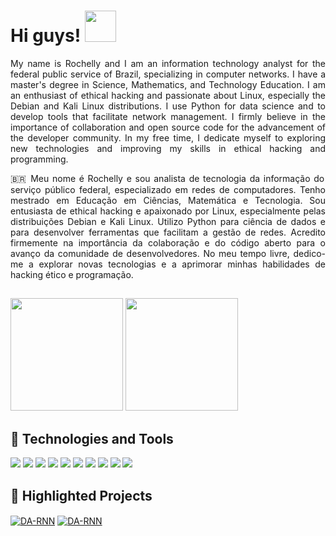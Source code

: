 # Hi guys!              <img  src="https://media.tenor.com/NeJfHqkmdMIAAAAi/tux-linux-penguin.gif" width="50px" height="50px" />

<div align="justify">
  
My name is Rochelly and I am an information technology analyst for the federal public service of Brazil, specializing in computer networks. I have a master's degree in Science, Mathematics, and Technology Education. I am an enthusiast of ethical hacking and passionate about Linux, especially the Debian and Kali Linux distributions. I use Python for data science and to develop tools that facilitate network management. I firmly believe in the importance of collaboration and open source code for the advancement of the developer community. In my free time, I dedicate myself to exploring new technologies and improving my skills in ethical hacking and programming.
  
🇧🇷 Meu nome é Rochelly e sou analista de tecnologia da informação do serviço público federal, especializado em redes de computadores. Tenho mestrado em Educação em Ciências, Matemática e Tecnologia. Sou entusiasta de ethical hacking e apaixonado por Linux, especialmente pelas distribuições Debian e Kali Linux. Utilizo Python para ciência de dados e para desenvolver ferramentas que facilitam a gestão de redes. Acredito firmemente na importância da colaboração e do código aberto para o avanço da comunidade de desenvolvedores. No meu tempo livre, dedico-me a explorar novas tecnologias e a aprimorar minhas habilidades de hacking ético e programação.
  
 ##  
 </div>
  <div align="justify">
  <img height="180em" src="https://github-readme-stats.vercel.app/api?username=Rochelly&show_icons=true&title_color=fff&icon_color=79ff97&text_color=9f9f9f&bg_color=151515&count_private=true"/>
  <img height="180em" src="https://github-readme-stats.vercel.app/api/top-langs/?username=Rochelly&layout=compact&langs_count=15&theme=dark"/>
</div>

    



## 🔧 Technologies and Tools

![](https://img.shields.io/badge/OS-Debian-informational?style=for-the-badge&logo=debian&logoColor=white&color=2bbc8a)
![](https://img.shields.io/badge/OS-Linux-informational?style=for-the-badge&logo=linux&logoColor=white&color=2bbc8a)
![](https://img.shields.io/badge/OS-Kali_Linux-557C94?style=for-the-badge&logo=kali-linux&logoColor=white&color=2bbc8a)
![](https://img.shields.io/badge/IDE-Emacs-%237F5AB6.svg?style=for-the-badge&logo=gnu-emacs&logoColor=white&color=2bbc8a)
![](https://img.shields.io/badge/IDE-VSCode-1f425f.svg?style=for-the-badge&logo=visual%20studio&logoColor=white&color=2bbc8a)
![](https://img.shields.io/badge/Code-Jupyter-informational?style=for-the-badge&logo=Jupyter&logoColor=white&color=2bbc8a)
![](https://img.shields.io/badge/Code-Python-informational?style=for-the-badge&logo=python&logoColor=white&color=2bbc8a)
![](https://img.shields.io/badge/Code-JavaScript-informational?style=for-the-badge&logo=javascript&logoColor=white&color=2bbc8a)
![](https://img.shields.io/badge/Shell-Bash-informational?style=for-the-badge&logo=gnu-bash&logoColor=white&color=2bbc8a)
![](https://img.shields.io/badge/Code-Node.js-43853D?style=for-the-badge&logo=node.js&logoColor=white&color=2bbc8a)



 ## 📐 Highlighted Projects     
 <div align="justify">
<a href="https://github.com/Zhenye-Na/DA-RNN">  <img align="center" src="https://github-readme-stats.vercel.app/api/pin/?username=Rochelly&repo=Rox-Ipatables-Manager&show_icons=true&line_height=27&title_color=6aa6f8&text_color=8a919a&icon_color=6aa6f8&bg_color=22272e" alt="DA-RNN" /></a>
<a href="https://github.com/Zhenye-Na/DA-RNN">  <img align="center" src="https://github-readme-stats.vercel.app/api/pin/?username=Rochelly&repo=CIENCIA-DE-DADOS-APLICADA-AO-PISA-2018&show_icons=true&line_height=27&title_color=6aa6f8&text_color=8a919a&icon_color=6aa6f8&bg_color=22272e" alt="DA-RNN" /></a>
</div>


